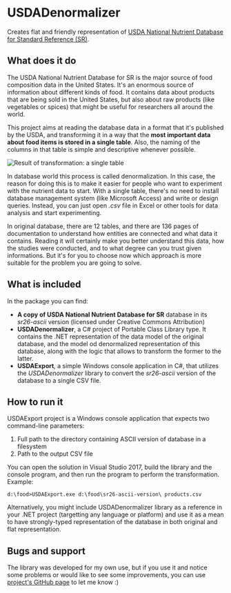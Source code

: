 # USDADenormalizer
Creates flat and friendly representation of [USDA National Nutrient Database for Standard Reference (SR)](http://ndb.nal.usda.gov/).

## What does it do

The USDA National Nutrient Database for SR is the major source of food composition data in the United States. It's an enormous source of information about different kinds of food. It contains data about products that are being sold in the United States, but also about raw products (like vegetables or spices) that might be useful for researchers all around the world.

This project aims at reading the database data in a format that it's published by the USDA, and transforming it in a way that the **most important data about food items is stored in a single table**. Also, the naming of the columns in that table is simple and descriptive whenever possible.

![Result of transformation: a single table](https://github.com/taurit/USDADenormalizer/blob/master/Database/screenshot-after-export.png)

In database world this process is called denormalization. In this case, the reason for doing this is to make it easier for people who want to experiment with the nutrient data to start. With a single table, there's no need to install database management system (like Microsoft Access) and write or design queries. Instead, you can just open *.csv* file in Excel or other tools for data analysis and start experimenting.

In original database, there are 12 tables, and there are 136 pages of documentation to understand how entities are connected and what data it contains. Reading it will certainly make you better understand this data, how the studies were conducted, and to what degree can you trust given informations. But it's for you to choose now which approach is more suitable for the problem you are going to solve.

## What is included

In the package you can find:
* **A copy of USDA National Nutrient Database for SR** database in its *sr26-ascii* version (licensed under Creative Commons Attribution)
* **USDADenormalizer**, a C# project of Portable Class Library type. It contains the .NET representation of the data model of the original database, and the model od denormalized representation of this database, along with the logic that allows to transform the former to the latter.
* **USDAExport**, a simple Windows console application in C#, that utilizes the *USDADenormalizer* library to convert the *sr26-ascii* version of the database to a single CSV file. 

## How to run it

USDAExport project is a Windows console application that expects two command-line parameters:

1. Full path to the directory containing ASCII version of database in a filesystem
2. Path to the output CSV file

You can open the solution in Visual Studio 2017, build the library and the console program, and then run the program to perform the transformation. Example:

    d:\food>USDAExport.exe d:\food\sr26-ascii-version\ products.csv

Alternatively, you might include USDADenormalizer library as a reference in your .NET project (targetting any language or platform) and use it as a mean to have strongly-typed representation of the database in both original and flat representation. 

## Bugs and support

The library was developed for my own use, but if you use it and notice some problems or would like to see some improvements, you can use [project's GitHub page](https://github.com/taurit/USDADenormalizer/) to let me know :)
